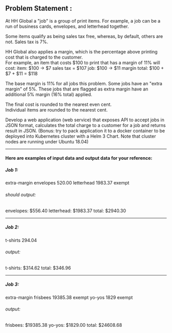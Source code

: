 ## Problem Statement : 
At HH Global a "job" is a group of print items.  For example, a job can be a run of business cards, envelopes, and letterhead together.

Some items qualify as being sales tax free, whereas, by default, others are not.  Sales tax is 7%.

HH Global also applies a margin, which is the percentage above printing cost that is charged to the customer.  
For example, an item that costs $100 to print that has a margin of 11% will cost:
item: $100 -> $7 sales tax = $107
job:  $100 -> $11 margin
total: $100 + $7 + $11 = $118

The base margin is 11% for all jobs this problem.  Some jobs have an "extra margin" of 5%.  These jobs that are flagged as extra margin have an additional 5% margin (16% total) applied.

The final cost is rounded to the nearest even cent.  
Individual items are rounded to the nearest cent.

Develop a web application (web service) that exposes API to accept jobs in JSON format, calculates the total charge to a customer for a job and returns result in JSON.
(Bonus: try to pack application it to a docker container to be deployed into Kubernetes cluster with a Helm 3 Chart. Note that cluster nodes are running under Ubuntu 18.04)

------------
#### Here are examples of input data and output data for your reference:

##### Job 1:
extra-margin
envelopes 520.00
letterhead 1983.37 exempt

###### should output:
envelopes: $556.40
letterhead: $1983.37
total: $2940.30

------------


##### Job 2:
t-shirts 294.04

###### output:
t-shirts: $314.62
total: $346.96

------------

##### Job 3:
extra-margin
frisbees 19385.38 exempt
yo-yos 1829 exempt

###### output:
frisbees: $19385.38
yo-yos: $1829.00
total: $24608.68

